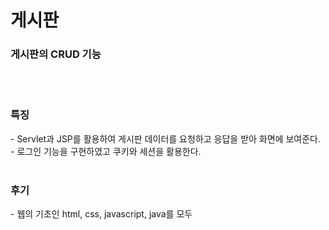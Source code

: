 # 게시판

<h3>게시판의 CRUD 기능</h3>
<br><br>

<h3>특징</h3>
- Servlet과 JSP를 활용하여 게시판 데이터를 요청하고 응답을 받아 화면에 보여준다.<br>
- 로그인 기능을 구현하였고 쿠키와 세션을 활용한다.
<br><br>

<h3>후기</h3>
- 웹의 기초인 html, css, javascript, java를 모두 
